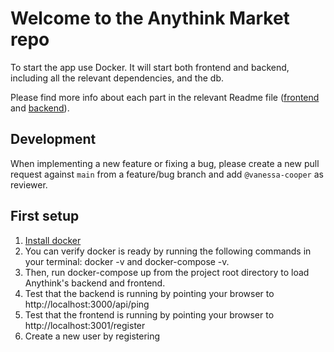 # Welcome to the Anythink Market repo

To start the app use Docker. It will start both frontend and backend, including all the relevant dependencies, and the db.

Please find more info about each part in the relevant Readme file ([frontend](frontend/readme.md) and [backend](backend/README.md)).

## Development

When implementing a new feature or fixing a bug, please create a new pull request against `main` from a feature/bug branch and add `@vanessa-cooper` as reviewer.

## First setup

1. [Install docker](https://docs.docker.com/get-docker/)
2. You can verify docker is ready by running the following commands in your terminal: docker -v and docker-compose -v.
3. Then, run docker-compose up from the project root directory to load Anythink's backend and frontend.
4. Test that the backend is running by pointing your browser to http://localhost:3000/api/ping
4. Test that the frontend is running by pointing your browser to http://localhost:3001/register
5. Create a new user by registering
